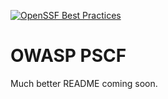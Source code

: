 [![OpenSSF Best Practices](https://www.bestpractices.dev/projects/8385/badge)](https://www.bestpractices.dev/projects/8385)

# OWASP PSCF

Much better README coming soon.
